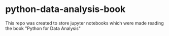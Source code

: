 # python-data-analysis-book
This repo was created to store jupyter notebooks which were made reading the book "Python for Data Analysis"
